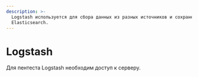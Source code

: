 ```yaml
---
description: >-
  Logstash используется для сбора данных из разных источников и сохранения их в
  Elasticsearch.
---
```


# Logstash

Для пентеста Logstash необходим доступ к серверу.
